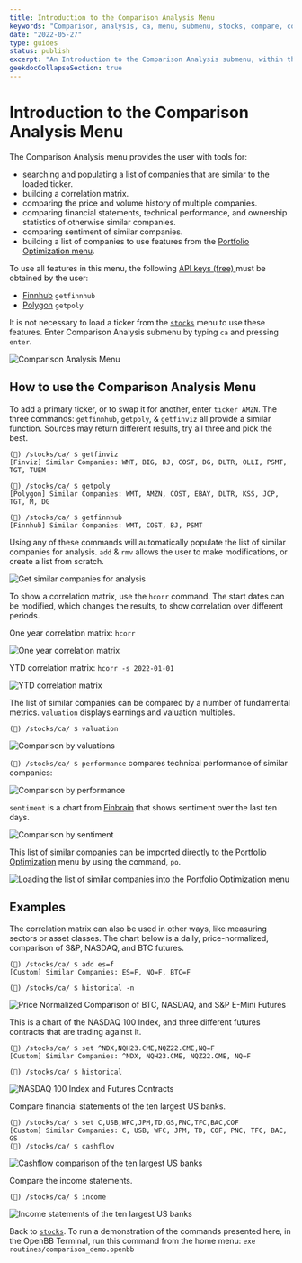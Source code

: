 ```yaml
---
title: Introduction to the Comparison Analysis Menu
keywords: "Comparison, analysis, ca, menu, submenu, stocks, compare, correlation, similar, historical, hcorr, volume, income, balance, cashflow, sentiment, scorr, overview, valuation, financial, ownership, performance, technical, tsne, getpoly, getfunnhub, getfinviz, set, add, rmv, Polygon, Finnhub, Finviz, Yahoo, yFinance, FinBrain, market, watch "
date: "2022-05-27"
type: guides
status: publish
excerpt: "An Introduction to the Comparison Analysis submenu, within the Stocks Menu; a brief overview of the features."
geekdocCollapseSection: true
---
```

<h1>Introduction to the Comparison Analysis Menu</h1>

The Comparison Analysis menu provides the user with tools for:
  - searching and populating a list of companies that are similar to the loaded ticker.
  - building a correlation matrix.
  - comparing the price and volume history of multiple companies.
  - comparing financial statements, technical performance, and ownership statistics of otherwise similar companies.
  - comparing sentiment of similar companies.
  - building a list of companies to use features from the <a href="https://openbb-finance.github.io/OpenBBTerminal/terminal/portfolio/po/" target="_blank"> Portfolio Optimization menu</a>.

To use all features in this menu, the following <a href="https://openbb-finance.github.io/OpenBBTerminal/terminal/#accessing-other-sources-of-data-via-api-keys" target="_blank">API keys (free) </a> must be obtained by the user:

  - <a href="https://finnhub.io/" target="_blank">Finnhub</a> `getfinnhub`
  - <a href="https://polygon.io/" target="_blank">Polygon</a> `getpoly`

It is not necessary to load a ticker from the <a href="https://openbb-finance.github.io/OpenBBTerminal/terminal/stocks/" target="_blank">`stocks`</a> menu to use these features. Enter Comparison Analysis submenu by typing `ca` and pressing `enter`.

![Comparison Analysis Menu](comparison_analysis1.png)

<h2>How to use the Comparison Analysis Menu</h2>

To add a primary ticker, or to swap it for another, enter `ticker AMZN`. The three commands: `getfinnhub`, `getpoly`, & `getfinviz` all provide a similar function. Sources may return different results, try all three and pick the best.

````
(🦋) /stocks/ca/ $ getfinviz
[Finviz] Similar Companies: WMT, BIG, BJ, COST, DG, DLTR, OLLI, PSMT, TGT, TUEM 

(🦋) /stocks/ca/ $ getpoly
[Polygon] Similar Companies: WMT, AMZN, COST, EBAY, DLTR, KSS, JCP, TGT, M, DG

(🦋) /stocks/ca/ $ getfinnhub
[Finnhub] Similar Companies: WMT, COST, BJ, PSMT
````
Using any of these commands will automatically populate the list of similar companies for analysis. `add` & `rmv` allows the user to make modifications, or create a list from scratch.

![Get similar companies for analysis](comparison_analysis2.png)

To show a correlation matrix, use the `hcorr` command. The start dates can be modified, which changes the results, to show correlation over different periods.

One year correlation matrix:
`hcorr`

![One year correlation matrix](hcorr1.png)<br>

YTD correlation matrix:
`hcorr -s 2022-01-01`

![YTD correlation matrix](hcorr2.png)<br>

The list of similar companies can be compared by a number of fundamental metrics. `valuation` displays earnings and valuation multiples.

`(🦋) /stocks/ca/ $ valuation`

![Comparison by valuations](valuation.png)<br>

`(🦋) /stocks/ca/ $ performance` compares technical performance of similar companies:

![Comparison by performance](performance.png)<br>

`sentiment` is a chart from  <a href="https://finbrain.tech" target="_blank">Finbrain</a> that shows sentiment over the last ten days.

![Comparison by sentiment](sentiment.png)<br>

This list of similar companies can be imported directly to the <a href="https://openbb-finance.github.io/OpenBBTerminal/terminal/portfolio/po/" target="_blank">Portfolio Optimization</a> menu by using the command, `po`.

![Loading the list of similar companies into the Portfolio Optimization menu](po_menu.png)<br>

<h2>Examples</h2>

The correlation matrix can also be used in other ways, like measuring sectors or asset classes. The chart below is a daily, price-normalized, comparison of S&P, NASDAQ, and BTC futures.

````
(🦋) /stocks/ca/ $ add es=f
[Custom] Similar Companies: ES=F, NQ=F, BTC=F 

(🦋) /stocks/ca/ $ historical -n
````
![Price Normalized Comparison of BTC, NASDAQ, and S&P E-Mini Futures](ca_example1.png)<br>

This is a chart of the NASDAQ 100 Index, and three different futures contracts that are trading against it.

````
(🦋) /stocks/ca/ $ set ^NDX,NQH23.CME,NQZ22.CME,NQ=F
[Custom] Similar Companies: ^NDX, NQH23.CME, NQZ22.CME, NQ=F 

(🦋) /stocks/ca/ $ historical
````
![NASDAQ 100 Index and Futures Contracts](ca_example2.png)<br>

Compare financial statements of the ten largest US banks.

````
(🦋) /stocks/ca/ $ set C,USB,WFC,JPM,TD,GS,PNC,TFC,BAC,COF
[Custom] Similar Companies: C, USB, WFC, JPM, TD, COF, PNC, TFC, BAC, GS 
(🦋) /stocks/ca/ $ cashflow
````
![Cashflow comparison of the ten largest US banks](ca_example3.png)<br>

Compare the income statements.

````
(🦋) /stocks/ca/ $ income
````
![Income statements of the ten largest US banks](ca_example4.png)<br>

Back to <a href="https://openbb-finance.github.io/OpenBBTerminal/terminal/stocks/" target="_blank"> `stocks`</a>. To run a demonstration of the commands presented here, in the OpenBB Terminal, run this command from the home menu: `exe routines/comparison_demo.openbb`
